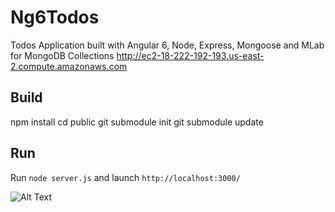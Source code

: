 # Ng6Todos

Todos Application built with Angular 6, Node, Express, Mongoose and MLab for MongoDB Collections
http://ec2-18-222-192-193.us-east-2.compute.amazonaws.com

## Build

npm install
cd public
git submodule init
git submodule update

## Run
Run `node server.js` and launch `http://localhost:3000/`


![Alt Text](https://thumbs.gfycat.com/HandmadeFriendlyGalapagosalbatross-size_restricted.gif)
